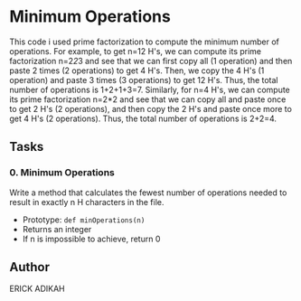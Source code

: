 # Minimum Operations

This code  i used prime factorization to compute the minimum number of operations. For example, to get n=12 H's, we can compute its prime factorization n=2*2*3 and see that we can first copy all (1 operation) and then paste 2 times (2 operations) to get 4 H's. Then, we copy the 4 H's (1 operation) and paste 3 times (3 operations) to get 12 H's. Thus, the total number of operations is 1+2+1+3=7. Similarly, for n=4 H's, we can compute its prime factorization n=2*2 and see that we can copy all and paste once to get 2 H's (2 operations), and then copy the 2 H's and paste once more to get 4 H's (2 operations). Thus, the total number of operations is 2+2=4.

## Tasks

### 0. Minimum Operations

Write a method that calculates the fewest number of operations needed to result in exactly n H characters in the file.

- Prototype: `def minOperations(n)`
- Returns an integer
- If n is impossible to achieve, return 0

## Author

ERICK ADIKAH